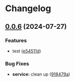 # Changelog

## [0.0.6](https://github.com/JMBeresford/retrom/compare/v0.0.5...v0.0.6) (2024-07-27)


### Features

* test ([e54511d](https://github.com/JMBeresford/retrom/commit/e54511d9b8985e57bc9549e4cd5a6d4a96a56e7f))


### Bug Fixes

* **service:** clean up ([918479a](https://github.com/JMBeresford/retrom/commit/918479a3b0407dbdc47a1dbed824d8d6a16adb0e))
